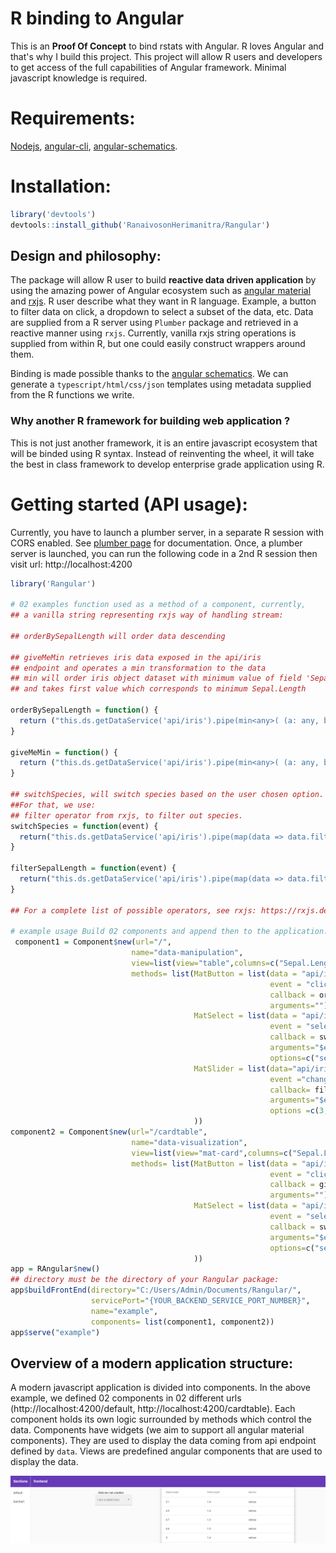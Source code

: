 # R binding to Angular
This is an **Proof Of Concept** to bind rstats with Angular. R loves Angular and that's why I build this project.
This project will allow R users and developers to get access of the full capabilities of Angular framework. Minimal javascript knowledge is required.

# Requirements:

[Nodejs](https://nodejs.org/en/download/), [angular-cli](https://angular.io/cli), [angular-schematics](https://blog.angular.io/schematics-an-introduction-dc1dfbc2a2b2).

# Installation:

```r
library('devtools')
devtools::install_github('RanaivosonHerimanitra/Rangular')
```


## Design and philosophy:

The package will allow R user to build **reactive data driven application** by using the amazing power of Angular ecosystem such as [angular material](https://material.angular.io/components/categories) and [rxjs](https://rxjs-dev.firebaseapp.com/). 
R user describe what they want in R language. Example, a button to filter data on click, a dropdown to select a subset of the data, etc. Data are supplied from a R server using `Plumber` package and retrieved in a reactive manner using `rxjs`. Currently, vanilla rxjs string operations is supplied from within R, but one could easily construct wrappers around them.

Binding is made possible thanks to the [angular schematics](https://angular.io/guide/schematics).  We can generate a `typescript/html/css/json` templates using metadata supplied from the R functions we write.

### Why another R framework for building web application ?

This is not just another framework, it is an entire javascript ecosystem that will be binded using R syntax. Instead of reinventing the wheel, it will take the best in class framework to develop enterprise grade application using R. 

# Getting started (API usage):

Currently, you have to launch a plumber server, in a separate R session with CORS enabled. See [plumber page](https://www.rplumber.io/) for documentation. Once, a plumber server is launched, you can run the following code in a 2nd R session then visit url: http://localhost:4200

```r
library('Rangular')

# 02 examples function used as a method of a component, currently, 
## a vanilla string representing rxjs way of handling stream:

## orderBySepalLength will order data descending 

## giveMeMin retrieves iris data exposed in the api/iris
## endpoint and operates a min transformation to the data
## min will order iris object dataset with minimum value of field 'Sepal.Length'.
## and takes first value which corresponds to minimum Sepal.Length

orderBySepalLength = function() {
  return ("this.ds.getDataService('api/iris').pipe(min<any>( (a: any, b: any) => a['Sepal.Length'] < b['Sepal.Length'] ? -1 : 1)).subscribe((data: any) => this.data = data)")
}

giveMeMin = function() {
  return ("this.ds.getDataService('api/iris').pipe(min<any>( (a: any, b: any) => a['Sepal.Length'] < b['Sepal.Length'] ? -1 : 1), take(1)).subscribe((data: any) => this.data = data)")
}

## switchSpecies, will switch species based on the user chosen option. 
##For that, we use:
## filter operator from rxjs, to filter out species.
switchSpecies = function(event) {
  return("this.ds.getDataService('api/iris').pipe(map(data => data.filter(x => x['Species'] === event.value))).subscribe((data: any) => this.data = data)")
}

filterSepalLength = function(event) {
  return("this.ds.getDataService('api/iris').pipe(map(data => data.filter(x => x['Sepal.Length'] >= event.value))).subscribe((data: any) => this.data = data)")
}

## For a complete list of possible operators, see rxjs: https://rxjs.dev/api/operators

# example usage Build 02 components and append then to the application:
 component1 = Component$new(url="/",
                           name="data-manipulation",
                           view=list(view="table",columns=c("Sepal.Length","Petal.Length","Species")),
                           methods= list(MatButton = list(data = "api/iris",
                                                          event = "click",
                                                          callback = orderBySepalLength,
                                                          arguments=""),
                                         MatSelect = list(data = "api/iris",
                                                          event = "selectionChange",
                                                          callback = switchSpecies,
                                                          arguments="$event",
                                                          options=c("setosa","versicolor","virginica")),
                                         MatSlider = list(data="api/iris",
                                                          event ="change",
                                                          callback= filterSepalLength,
                                                          arguments="$event",
                                                          options =c(3, 10,0.5))
                                         ))
component2 = Component$new(url="/cardtable",
                           name="data-visualization",
                           view=list(view="mat-card",columns=c("Sepal.Length","Petal.Length","Species")),
                           methods= list(MatButton = list(data = "api/iris",
                                                          event = "click",
                                                          callback = giveMeMin,
                                                          arguments=""),
                                         MatSelect = list(data = "api/iris",
                                                          event = "selectionChange",
                                                          callback = switchSpecies,
                                                          arguments="$event",
                                                          options=c("setosa","versicolor","virginica"))
                                         ))
app = RAngular$new()
## directory must be the directory of your Rangular package:
app$buildFrontEnd(directory="C:/Users/Admin/Documents/Rangular/",
                  servicePort="{YOUR_BACKEND_SERVICE_PORT_NUMBER}",
                  name="example", 
                  components= list(component1, component2))
app$serve("example")
```

## Overview of a modern application structure:

A modern javascript application is divided into components. In the above example, we defined 02 components in 02 different urls (http://localhost:4200/default, http://localhost:4200/cardtable). Each component holds its own logic surrounded by methods which control the data. Components have widgets (we aim to support all angular material components). They are used to display the data coming from api endpoint defined by `data`.
Views are predefined angular components that are used to display the data.

![alt text](EarlyPreview.PNG "preview")
